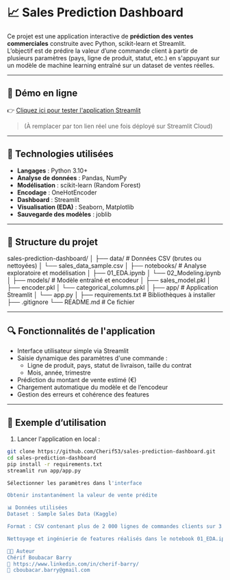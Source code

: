 # 📈 Sales Prediction Dashboard

Ce projet est une application interactive de **prédiction des ventes commerciales** construite avec Python, scikit-learn et Streamlit.  
L’objectif est de prédire la valeur d’une commande client à partir de plusieurs paramètres (pays, ligne de produit, statut, etc.) en s'appuyant sur un modèle de machine learning entraîné sur un dataset de ventes réelles.

---

## 🚀 Démo en ligne

👉 [Cliquez ici pour tester l'application Streamlit](https://prediction-dashboard.streamlit.app/)

> (À remplacer par ton lien réel une fois déployé sur Streamlit Cloud)

---

## 🧰 Technologies utilisées

- **Langages** : Python 3.10+
- **Analyse de données** : Pandas, NumPy
- **Modélisation** : scikit-learn (Random Forest)
- **Encodage** : OneHotEncoder
- **Dashboard** : Streamlit
- **Visualisation (EDA)** : Seaborn, Matplotlib
- **Sauvegarde des modèles** : joblib

---

## 📁 Structure du projet

sales-prediction-dashboard/
│
├── data/ # Données CSV (brutes ou nettoyées)
│ └── sales_data_sample.csv
│
├── notebooks/ # Analyse exploratoire et modélisation
│ ├── 01_EDA.ipynb
│ └── 02_Modeling.ipynb
│
├── models/ # Modèle entraîné et encodeur
│ ├── sales_model.pkl
│ ├── encoder.pkl
│ └── categorical_columns.pkl
│
├── app/ # Application Streamlit
│ └── app.py
│
├── requirements.txt # Bibliothèques à installer
├── .gitignore
└── README.md # Ce fichier


---

## 🔍 Fonctionnalités de l'application

- Interface utilisateur simple via Streamlit
- Saisie dynamique des paramètres d'une commande :
  - Ligne de produit, pays, statut de livraison, taille du contrat
  - Mois, année, trimestre
- Prédiction du montant de vente estimé (€)
- Chargement automatique du modèle et de l’encodeur
- Gestion des erreurs et cohérence des features

---

## 🧪 Exemple d’utilisation

1. Lancer l'application en local :
```bash
git clone https://github.com/Cherif53/sales-prediction-dashboard.git 
cd sales-prediction-dashboard
pip install -r requirements.txt
streamlit run app/app.py

Sélectionner les paramètres dans l'interface

Obtenir instantanément la valeur de vente prédite

📊 Données utilisées
Dataset : Sample Sales Data (Kaggle)

Format : CSV contenant plus de 2 000 lignes de commandes clients sur 3 ans

Nettoyage et ingénierie de features réalisés dans le notebook 01_EDA.ipynb

🧑‍💼 Auteur
Chérif Boubacar Barry
🔗 https://www.linkedin.com/in/cherif-barry/ 
📧 cboubacar.barry@gmail.com